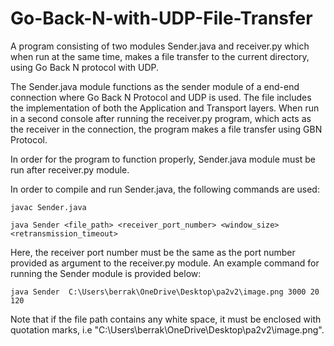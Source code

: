 # Go-Back-N-with-UDP-File-Transfer
A program consisting of two modules Sender.java and receiver.py which when run at the same time, makes a file transfer to the current directory, using Go Back N protocol with UDP.

The Sender.java module functions as the sender module of a end-end connection where Go Back N Protocol and UDP is used. The file includes the implementation of both the Application and Transport layers.
When run in a second console after running the receiver.py program, which acts as the receiver in the connection, the program makes a file transfer using GBN Protocol.

In order for the program to function properly, Sender.java module must be run after receiver.py module.

In order to compile and run Sender.java, the following commands are used:

	javac Sender.java

	java Sender <file_path> <receiver_port_number> <window_size> <retransmission_timeout>

Here, the receiver port number must be the same as the port number provided as argument to the receiver.py module. An example command for running the Sender module is provided below:

	java Sender  C:\Users\berrak\OneDrive\Desktop\pa2v2\image.png 3000 20 120

Note that if the file path contains any white space, it must be enclosed with quotation marks, i.e "C:\Users\berrak\OneDrive\Desktop\pa2v2\image.png".
